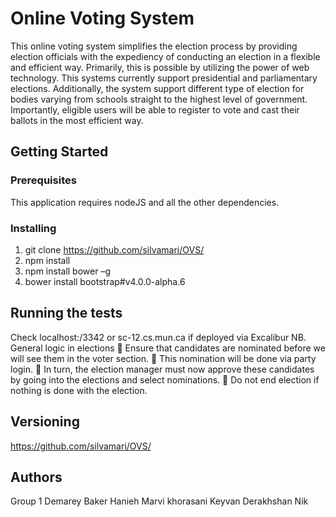 # Online Voting System

This online voting system simplifies the election process by providing election
officials with the expediency of conducting an election in a flexible and
efficient way. Primarily, this is possible by utilizing the power of web
technology. This systems currently support presidential and parliamentary
elections. Additionally, the system support different type of election for bodies
varying from schools straight to the highest level of government. Importantly,
eligible users will be able to register to vote and cast their ballots in the most
efficient way.

## Getting Started

### Prerequisites

This application requires nodeJS and all the other dependencies.

### Installing

1. git clone https://github.com/silvamari/OVS/
2. npm install
3. npm install bower –g
4. bower install bootstrap#v4.0.0-alpha.6

## Running the tests

Check localhost:/3342 or sc-12.cs.mun.ca if deployed via Excalibur
NB. General logic in elections
 Ensure that candidates are nominated before we will see them in the
voter section.
 This nomination will be done via party login.
 In turn, the election manager must now approve these candidates by
going into the elections and select nominations.
 Do not end election if nothing is done with the election.

## Versioning

https://github.com/silvamari/OVS/

## Authors
Group 1 
Demarey Baker 
Hanieh Marvi khorasani 
Keyvan Derakhshan Nik 



